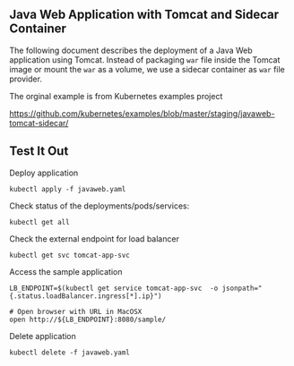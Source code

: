 ## Java Web Application with Tomcat and Sidecar Container

The following document describes the deployment of a Java Web application using Tomcat. Instead of packaging `war` file inside the Tomcat image or mount the `war` as a volume, we use a sidecar container as `war` file provider.

The orginal example is from Kubernetes examples project

https://github.com/kubernetes/examples/blob/master/staging/javaweb-tomcat-sidecar/

## Test It Out

Deploy application

```
kubectl apply -f javaweb.yaml
```

Check status of the deployments/pods/services:

```
kubectl get all
```

Check the external endpoint for load balancer

```
kubectl get svc tomcat-app-svc
```

Access the sample application

```
LB_ENDPOINT=$(kubectl get service tomcat-app-svc  -o jsonpath="{.status.loadBalancer.ingress[*].ip}")

# Open browser with URL in MacOSX
open http://${LB_ENDPOINT}:8080/sample/
```

Delete application


```
kubectl delete -f javaweb.yaml
```
